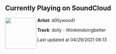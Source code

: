 ## Currently Playing on SoundCloud

[<img align="left" width="100" src="https://i1.sndcdn.com/artworks-nhyyuu0olYhY5zTu-aUwIRw-t500x500.jpg">](https://soundcloud.com/sanriorose/ithinkimdoingbetter)

**Artist**: d0llywood1 

**Track**: dolly - ithinkimdoingbetter

Last updated at 04/29/2021 08:13
